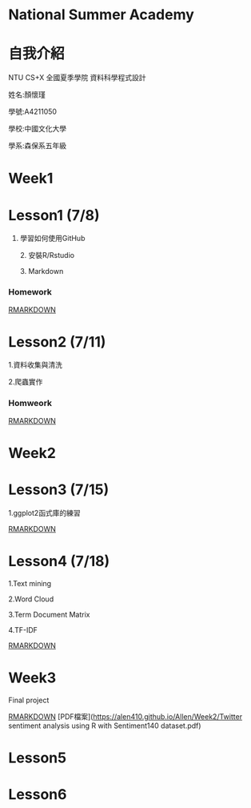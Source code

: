 # National Summer Academy
 
# 自我介紹
NTU CS+X 全國夏季學院 資料科學程式設計<p>
姓名:顏懷瑾<p>
學號:A4211050<p>
學校:中國文化大學<p>
學系:森保系五年級<p>

# Week1

# Lesson1 (7/8)

1. 學習如何使用GitHub<p>2. 安裝R/Rstudio<p>3. Markdown<p>
### Homework
 [RMARKDOWN](https://alen410.github.io/Allen/RMARKDOWN.html)
 
# Lesson2 (7/11)
1.資料收集與清洗<p>2.爬蟲實作<p>
### Homweork
 [RMARKDOWN](https://alen410.github.io/Allen/Week1/108_全國夏季學院_7月11日_Class2.html)

# Week2
# Lesson3 (7/15)
1.ggplot2函式庫的練習<p>
 [RMARKDOWN](https://alen410.github.io/Allen/Week2/108_全國夏季學院_7月15日_Class3.html)


# Lesson4 (7/18)
1.Text mining<p>
2.Word Cloud<p>
3.Term Document Matrix<p>
4.TF-IDF<p>
 [RMARKDOWN](https://alen410.github.io/Allen/Week2/108_全國夏季學院_7月18日_Class4.html)
 
# Week3
Final project<p>
[RMARKDOWN](https://alen410.github.io/Allen/Week3/Twitter-sentiment-analysis-using-R，With-Sentiment140-dataset.html)
[PDF檔案](https://alen410.github.io/Allen/Week2/Twitter sentiment analysis using R with Sentiment140 dataset.pdf)


# Lesson5
# Lesson6


